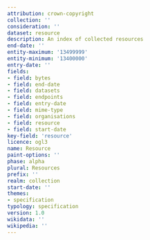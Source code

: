 ```yaml
---
attribution: crown-copyright
collection: ''
consideration: ''
dataset: resource
description: An index of collected resources
end-date: ''
entity-maximum: '13499999'
entity-minimum: '13400000'
entry-date: ''
fields:
- field: bytes
- field: end-date
- field: datasets
- field: endpoints
- field: entry-date
- field: mime-type
- field: organisations
- field: resource
- field: start-date
key-field: 'resource'
licence: ogl3
name: Resource
paint-options: ''
phase: alpha
plural: Resources
prefix: ''
realm: collection
start-date: ''
themes:
- specification
typology: specification
version: 1.0
wikidata: ''
wikipedia: ''
---
```

